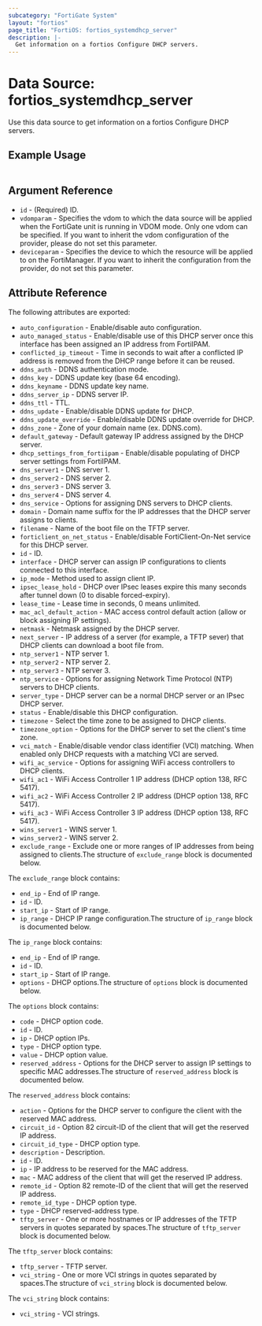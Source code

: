 ```yaml
---
subcategory: "FortiGate System"
layout: "fortios"
page_title: "FortiOS: fortios_systemdhcp_server"
description: |-
  Get information on a fortios Configure DHCP servers.
---
```


# Data Source: fortios_systemdhcp_server
Use this data source to get information on a fortios Configure DHCP servers.


## Example Usage

```hcl

```

## Argument Reference

* `id` - (Required) ID.
* `vdomparam` - Specifies the vdom to which the data source will be applied when the FortiGate unit is running in VDOM mode. Only one vdom can be specified. If you want to inherit the vdom configuration of the provider, please do not set this parameter.
* `deviceparam` - Specifies the device to which the resource will be applied to on the FortiManager. If you want to inherit the configuration from the provider, do not set this parameter.

## Attribute Reference

The following attributes are exported:

* `auto_configuration` - Enable/disable auto configuration.
* `auto_managed_status` - Enable/disable use of this DHCP server once this interface has been assigned an IP address from FortiIPAM.
* `conflicted_ip_timeout` - Time in seconds to wait after a conflicted IP address is removed from the DHCP range before it can be reused.
* `ddns_auth` - DDNS authentication mode.
* `ddns_key` - DDNS update key (base 64 encoding).
* `ddns_keyname` - DDNS update key name.
* `ddns_server_ip` - DDNS server IP.
* `ddns_ttl` - TTL.
* `ddns_update` - Enable/disable DDNS update for DHCP.
* `ddns_update_override` - Enable/disable DDNS update override for DHCP.
* `ddns_zone` - Zone of your domain name (ex. DDNS.com).
* `default_gateway` - Default gateway IP address assigned by the DHCP server.
* `dhcp_settings_from_fortiipam` - Enable/disable populating of DHCP server settings from FortiIPAM.
* `dns_server1` - DNS server 1.
* `dns_server2` - DNS server 2.
* `dns_server3` - DNS server 3.
* `dns_server4` - DNS server 4.
* `dns_service` - Options for assigning DNS servers to DHCP clients.
* `domain` - Domain name suffix for the IP addresses that the DHCP server assigns to clients.
* `filename` - Name of the boot file on the TFTP server.
* `forticlient_on_net_status` - Enable/disable FortiClient-On-Net service for this DHCP server.
* `id` - ID.
* `interface` - DHCP server can assign IP configurations to clients connected to this interface.
* `ip_mode` - Method used to assign client IP.
* `ipsec_lease_hold` - DHCP over IPsec leases expire this many seconds after tunnel down (0 to disable forced-expiry).
* `lease_time` - Lease time in seconds, 0 means unlimited.
* `mac_acl_default_action` - MAC access control default action (allow or block assigning IP settings).
* `netmask` - Netmask assigned by the DHCP server.
* `next_server` - IP address of a server (for example, a TFTP sever) that DHCP clients can download a boot file from.
* `ntp_server1` - NTP server 1.
* `ntp_server2` - NTP server 2.
* `ntp_server3` - NTP server 3.
* `ntp_service` - Options for assigning Network Time Protocol (NTP) servers to DHCP clients.
* `server_type` - DHCP server can be a normal DHCP server or an IPsec DHCP server.
* `status` - Enable/disable this DHCP configuration.
* `timezone` - Select the time zone to be assigned to DHCP clients.
* `timezone_option` - Options for the DHCP server to set the client's time zone.
* `vci_match` - Enable/disable vendor class identifier (VCI) matching. When enabled only DHCP requests with a matching VCI are served.
* `wifi_ac_service` - Options for assigning WiFi access controllers to DHCP clients.
* `wifi_ac1` - WiFi Access Controller 1 IP address (DHCP option 138, RFC 5417).
* `wifi_ac2` - WiFi Access Controller 2 IP address (DHCP option 138, RFC 5417).
* `wifi_ac3` - WiFi Access Controller 3 IP address (DHCP option 138, RFC 5417).
* `wins_server1` - WINS server 1.
* `wins_server2` - WINS server 2.
* `exclude_range` - Exclude one or more ranges of IP addresses from being assigned to clients.The structure of `exclude_range` block is documented below.

The `exclude_range` block contains:

* `end_ip` - End of IP range.
* `id` - ID.
* `start_ip` - Start of IP range.
* `ip_range` - DHCP IP range configuration.The structure of `ip_range` block is documented below.

The `ip_range` block contains:

* `end_ip` - End of IP range.
* `id` - ID.
* `start_ip` - Start of IP range.
* `options` - DHCP options.The structure of `options` block is documented below.

The `options` block contains:

* `code` - DHCP option code.
* `id` - ID.
* `ip` - DHCP option IPs.
* `type` - DHCP option type.
* `value` - DHCP option value.
* `reserved_address` - Options for the DHCP server to assign IP settings to specific MAC addresses.The structure of `reserved_address` block is documented below.

The `reserved_address` block contains:

* `action` - Options for the DHCP server to configure the client with the reserved MAC address.
* `circuit_id` - Option 82 circuit-ID of the client that will get the reserved IP address.
* `circuit_id_type` - DHCP option type.
* `description` - Description.
* `id` - ID.
* `ip` - IP address to be reserved for the MAC address.
* `mac` - MAC address of the client that will get the reserved IP address.
* `remote_id` - Option 82 remote-ID of the client that will get the reserved IP address.
* `remote_id_type` - DHCP option type.
* `type` - DHCP reserved-address type.
* `tftp_server` - One or more hostnames or IP addresses of the TFTP servers in quotes separated by spaces.The structure of `tftp_server` block is documented below.

The `tftp_server` block contains:

* `tftp_server` - TFTP server.
* `vci_string` - One or more VCI strings in quotes separated by spaces.The structure of `vci_string` block is documented below.

The `vci_string` block contains:

* `vci_string` - VCI strings.
